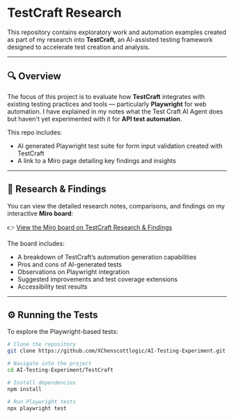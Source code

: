 # TestCraft Research

This repository contains exploratory work and automation examples created as part of my research into **TestCraft**, an AI-assisted testing framework designed to accelerate test creation and analysis.

---

## 🔍 Overview

The focus of this project is to evaluate how **TestCraft** integrates with existing testing practices and tools — particularly **Playwright** for web automation. I have explained in my notes what the Test Craft AI Agent does but haven't yet experimented with it for **API test automation**.

This repo includes:
- AI generated Playwright test suite for form input validation created with TestCraft
- A link to a Miro page detailing key findings and insights

---

## 🧭 Research & Findings

You can view the detailed research notes, comparisons, and findings on my interactive **Miro board**:

👉 [View the Miro board on TestCraft Research & Findings](https://miro.com/app/board/uXjVJ9zIQqc=/?share_link_id=62235004123)

The board includes:
- A breakdown of TestCraft’s automation generation capabilities
- Pros and cons of AI-generated tests     
- Observations on Playwright integration  
- Suggested improvements and test coverage extensions
- Accessibility test results   

---

## ⚙️ Running the Tests

To explore the Playwright-based tests:

```bash
# Clone the repository
git clone https://github.com/XChenscottlogic/AI-Testing-Experiment.git

# Navigate into the project
cd AI-Testing-Experiment/TestCraft

# Install dependencies
npm install

# Run Playwright tests
npx playwright test

